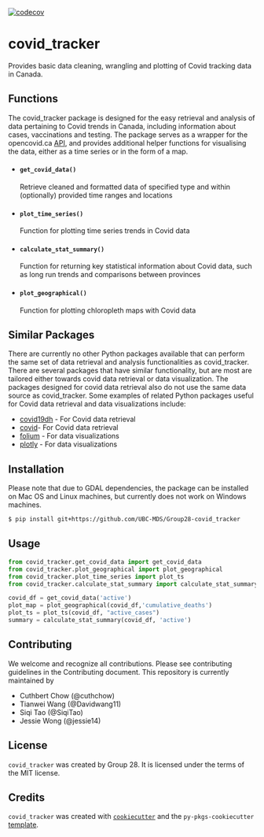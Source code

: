 [![codecov](https://codecov.io/gh/UBC-MDS/Group28-covid_tracker/branch/master/graph/badge.svg?token=tKi5DL8bCF)](https://codecov.io/gh/UBC-MDS/Group28-covid_tracker)

# covid_tracker

Provides basic data cleaning, wrangling and plotting of Covid tracking data in Canada.

## Functions
The covid_tracker package is designed for the easy retrieval and analysis of data pertaining to Covid trends in Canada, including information about cases, vaccinations and testing. The package serves as a wrapper for the opencovid.ca [API](Ihttps://opencovid.ca/api/), and provides additional helper functions for visualising the data, either as a time series or in the form of a map. 

* #### `get_covid_data()`
    Retrieve cleaned and formatted data of specified type and within (optionally) provided time ranges and locations

* #### `plot_time_series()`
    Function for plotting time series trends in Covid data

* #### `calculate_stat_summary()`
    Function for returning key statistical information about Covid data, such as long run trends and comparisons between provinces<br>

* #### `plot_geographical()`
    Function for plotting chloropleth maps with Covid data 
    

## Similar Packages    
There are currently no other Python packages available that can perform the same set of data retrieval and analysis functionalities as covid_tracker. There are several packages that have similar functionality, but are most are tailored either towards covid data retrieval or data visualization. The packages designed for covid data retrieval also do not use the same data source as covid_tracker. Some examples of related Python packages useful for Covid data retrieval and data visualizations include:
* [covid19dh](https://pypi.org/project/covid19dh/) - For Covid data retrieval
* [covid](https://pypi.org/project/covid/)- For Covid data retrieval
* [folium](https://pypi.org/project/folium/) - For data visualizations
* [plotly](https://pypi.org/project/plotly/) - For data visualizations


## Installation
Please note that due to GDAL dependencies, the package can be installed on Mac OS and Linux machines, but currently does not work on Windows machines.

```bash
$ pip install git+https://github.com/UBC-MDS/Group28-covid_tracker
```

## Usage

```python
from covid_tracker.get_covid_data import get_covid_data
from covid_tracker.plot_geographical import plot_geographical
from covid_tracker.plot_time_series import plot_ts
from covid_tracker.calculate_stat_summary import calculate_stat_summary

covid_df = get_covid_data('active')
plot_map = plot_geographical(covid_df,'cumulative_deaths')
plot_ts = plot_ts(covid_df, "active_cases")
summary = calculate_stat_summary(covid_df, 'active')
```

## Contributing

We welcome and recognize all contributions. Please see contributing guidelines in the Contributing document. This repository is currently maintained by

* Cuthbert Chow (@cuthchow)
* Tianwei Wang (@Davidwang11)
* Siqi Tao (@SiqiTao)
* Jessie Wong (@jessie14)

## License

`covid_tracker` was created by Group 28. It is licensed under the terms of the MIT license.

## Credits

`covid_tracker` was created with [`cookiecutter`](https://cookiecutter.readthedocs.io/en/latest/) and the `py-pkgs-cookiecutter` [template](https://github.com/py-pkgs/py-pkgs-cookiecutter).
